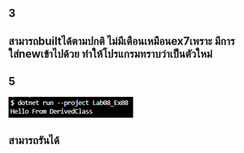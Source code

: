 ## 3
## สามารถbuiltได้ตามปกติ ไม่มีเตือนเหมือนex7เพราะ มีการใส่newเข้าไปด้วย ทำให้โปรแกรมทราบว่าเป็นตัวใหม่

## 5
![alt text](image-8.png)
## สามารถรันได้